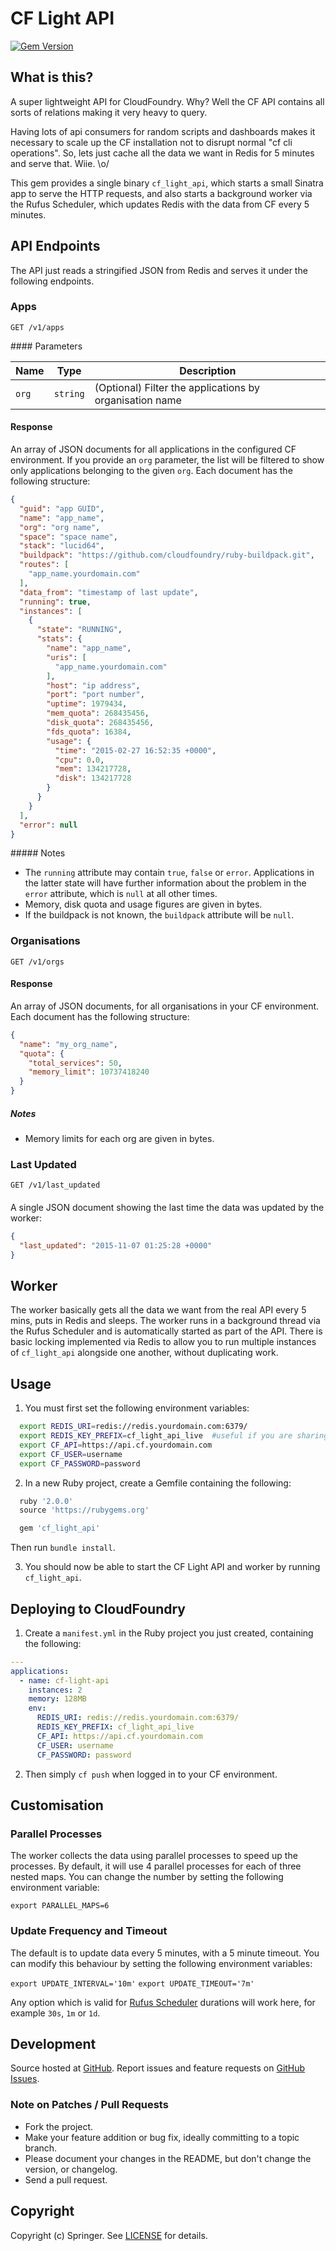 # CF Light API

[![Gem Version](https://badge.fury.io/rb/cf_light_api.svg)](http://badge.fury.io/rb/cf_light_api)

## What is this?

A super lightweight API for CloudFoundry. Why? Well the CF API contains all sorts of relations making it very heavy to query.

Having lots of api consumers for random scripts and dashboards makes it necessary to scale up the CF installation not to disrupt normal "cf cli operations".
So, lets just cache all the data we want in Redis for 5 minutes and serve that. Wiie. \o/

This gem provides a single binary `cf_light_api`, which starts a small Sinatra app to serve the HTTP requests, and also starts a background worker via the Rufus Scheduler, which updates Redis with the data from CF every 5 minutes.

## API Endpoints

The API just reads a stringified JSON from Redis and serves it under the following endpoints.

### Apps

`GET /v1/apps`

#### Parameters

| Name | Type | Description |
| ---- | ---- | ----------- |
| `org` | `string` | (Optional) Filter the applications by organisation name |

#### Response

An array of JSON documents for all applications in the configured CF environment. If you provide an `org` parameter, the list will be filtered to show only applications belonging to the given `org`. Each document has the following structure:

```json
{
  "guid": "app GUID",
  "name": "app_name",
  "org": "org name",
  "space": "space name",
  "stack": "lucid64",
  "buildpack": "https://github.com/cloudfoundry/ruby-buildpack.git",
  "routes": [
    "app_name.yourdomain.com"
  ],
  "data_from": "timestamp of last update",
  "running": true,
  "instances": [
    {
      "state": "RUNNING",
      "stats": {
        "name": "app_name",
        "uris": [
          "app_name.yourdomain.com"
        ],
        "host": "ip address",
        "port": "port number",
        "uptime": 1979434,
        "mem_quota": 268435456,
        "disk_quota": 268435456,
        "fds_quota": 16384,
        "usage": {
          "time": "2015-02-27 16:52:35 +0000",
          "cpu": 0.0,
          "mem": 134217728,
          "disk": 134217728
        }
      }
    }
  ],
  "error": null
}
```

##### Notes

* The `running` attribute may contain `true`, `false` or `error`. Applications in the latter state will have further information about the problem in the `error` attribute, which is `null` at all other times.
* Memory, disk quota and usage figures are given in bytes.
* If the buildpack is not known, the `buildpack` attribute will be `null`.

### Organisations

`GET /v1/orgs`

#### Response

An array of JSON documents, for all organisations in your CF environment. Each document has the following structure:

```json
{
  "name": "my_org_name",
  "quota": {
    "total_services": 50,
    "memory_limit": 10737418240
  }
}
```

##### Notes

* Memory limits for each org are given in bytes.

### Last Updated

`GET /v1/last_updated`

####

A single JSON document showing the last time the data was updated by the worker:

```json
{
  "last_updated": "2015-11-07 01:25:28 +0000"
}
```

## Worker

The worker basically gets all the data we want from the real API every 5 mins, puts in Redis and sleeps. The worker runs in a background thread via the Rufus Scheduler and is automatically started as part of the API. There is basic locking implemented via Redis to allow you to run multiple instances of `cf_light_api` alongside one another, without duplicating work.

## Usage

1. You must first set the following environment variables:
```bash
  export REDIS_URI=redis://redis.yourdomain.com:6379/
  export REDIS_KEY_PREFIX=cf_light_api_live  #useful if you are sharing a single Redis database)
  export CF_API=https://api.cf.yourdomain.com
  export CF_USER=username
  export CF_PASSWORD=password
```

2. In a new Ruby project, create a Gemfile containing the following:
```ruby
  ruby '2.0.0'
  source 'https://rubygems.org'

  gem 'cf_light_api'
```
Then run `bundle install`.

3. You should now be able to start the CF Light API and worker by running `cf_light_api`.

## Deploying to CloudFoundry

1. Create a `manifest.yml` in the Ruby project you just created, containing the following:
```yml
---
applications:
  - name: cf-light-api
    instances: 2
    memory: 128MB
    env:
      REDIS_URI: redis://redis.yourdomain.com:6379/
      REDIS_KEY_PREFIX: cf_light_api_live
      CF_API: https://api.cf.yourdomain.com
      CF_USER: username
      CF_PASSWORD: password
```

2. Then simply `cf push` when logged in to your CF environment.

## Customisation

### Parallel Processes

The worker collects the data using parallel processes to speed up the processes. By default, it will use 4 parallel processes for each of three nested maps. You can change the number by setting the following environment variable:

`export PARALLEL_MAPS=6`

### Update Frequency and Timeout

The default is to update data every 5 minutes, with a 5 minute timeout. You can modify this behaviour by setting the following environment variables:

`export UPDATE_INTERVAL='10m'`
`export UPDATE_TIMEOUT='7m'`

Any option which is valid for [Rufus Scheduler](https://github.com/jmettraux/rufus-scheduler) durations will work here, for example `30s`, `1m` or `1d`.

## Development

Source hosted at [GitHub](https://github.com/springerpe/cf-light-api).
Report issues and feature requests on [GitHub Issues](https://github.com/springerpe/cf-light-api/issues).

### Note on Patches / Pull Requests

 * Fork the project.
 * Make your feature addition or bug fix, ideally committing to a topic branch.
 * Please document your changes in the README, but don't change the version, or changelog.
 * Send a pull request.

## Copyright

Copyright (c) Springer. See [LICENSE](https://github.com/springerpe/cf-light-api/blob/master/LICENSE) for details.
